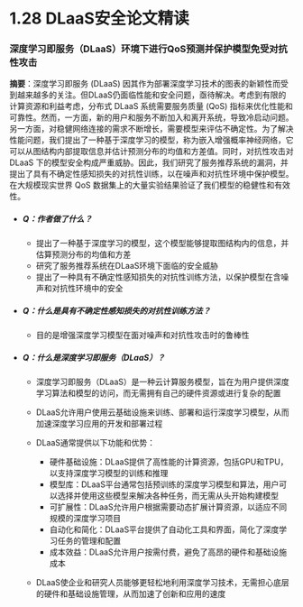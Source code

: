 # 1.28 DLaaS安全论文精读

### 深度学习即服务（DLaaS）环境下进行QoS预测并保护模型免受对抗性攻击

**摘要**：深度学习即服务 (DLaaS) 因其作为部署深度学习技术的图表的新颖性而受到越来越多的关注。但DLaaS仍面临性能和安全问题，亟待解决。考虑到有限的计算资源和利益考虑，分布式 DLaaS 系统需要服务质量 (QoS) 指标来优化性能和可靠性。然而，一方面，新的用户和服务不断加入和离开系统，导致冷启动问题。另一方面，对稳健网络连接的需求不断增长，需要模型来评估不确定性。为了解决性能问题，我们提出了一种基于深度学习的模型，称为嵌入增强概率神经网络，它可以从图结构内部提取信息并估计预测分布的均值和方差值。同时，对抗性攻击对 DLaaS 下的模型安全构成严重威胁。因此，我们研究了服务推荐系统的漏洞，并提出了具有不确定性感知损失的对抗性训练，以在噪声和对抗性环境中保护模型。在大规模现实世界 QoS 数据集上的大量实验结果验证了我们模型的稳健性和有效性。

- ##### Q：作者做了什么？
  
  - 提出了一种基于深度学习的模型，这个模型能够提取图结构内的信息，并估算预测分布的均值和方差
  - 研究了服务推荐系统在DLaaS环境下面临的安全威胁
  - 提出了一种具有不确定性感知损失的对抗性训练方法，以保护模型在含噪声和对抗性环境中的安全
- ##### Q：什么是具有不确定性感知损失的对抗性训练方法？
  
  - 目的是增强深度学习模型在面对噪声和对抗性攻击时的鲁棒性
- ##### Q：什么是深度学习即服务（DLaaS）？
  
  - 深度学习即服务（DLaaS）是一种云计算服务模型，旨在为用户提供深度学习算法和模型的访问，而无需拥有自己的硬件资源或进行复杂的配置
  - DLaaS允许用户使用云基础设施来训练、部署和运行深度学习模型，从而加速深度学习应用的开发和部署过程
  - DLaaS通常提供以下功能和优势：
    - 硬件基础设施：DLaaS提供了高性能的计算资源，包括GPU和TPU，以支持深度学习模型的训练和推理
    - 模型库：DLaaS平台通常包括预训练的深度学习模型和算法，用户可以选择并使用这些模型来解决各种任务，而无需从头开始构建模型
    - 可扩展性：DLaaS允许用户根据需要动态扩展计算资源，以适应不同规模的深度学习项目
    - 自动化和简化：DLaaS平台提供了自动化工具和界面，简化了深度学习任务的管理和配置
    - 成本效益：DLaaS允许用户按需付费，避免了高昂的硬件和基础设施成本
  
  - DLaaS使企业和研究人员能够更轻松地利用深度学习技术，无需担心底层的硬件和基础设施管理，从而加速了创新和应用的速度